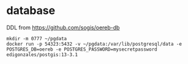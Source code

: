 # database

DDL from https://github.com/sogis/oereb-db

```
mkdir -m 0777 ~/pgdata
docker run -p 54323:5432 -v ~/pgdata:/var/lib/postgresql/data -e POSTGRES_DB=oereb -e POSTGRES_PASSWORD=mysecretpassword edigonzales/postgis:13-3.1
```